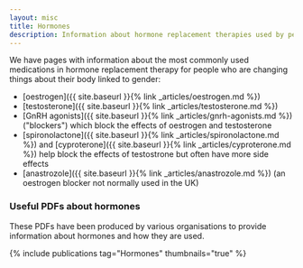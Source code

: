 ```yaml
---
layout: misc
title: Hormones
description: Information about hormone replacement therapies used by people changing things linked to gender
---
```


We have pages with information about the most commonly used medications in hormone replacement therapy for people who are changing things about their body linked to gender:

- [oestrogen]({{ site.baseurl }}{% link _articles/oestrogen.md %})
- [testosterone]({{ site.baseurl }}{% link _articles/testosterone.md %})
- [GnRH agonists]({{ site.baseurl }}{% link _articles/gnrh-agonists.md %}) ("blockers") which block the effects of oestrogen and testosterone
- [spironolactone]({{ site.baseurl }}{% link _articles/spironolactone.md %}) and [cyproterone]({{ site.baseurl }}{% link _articles/cyproterone.md %}) help block the effects of testostrone but often have more side effects
- [anastrozole]({{ site.baseurl }}{% link _articles/anastrozole.md %}) (an oestrogen blocker not normally used in the UK)

### Useful PDFs about hormones

These PDFs have been produced by various organisations to provide information about hormones and how they are used.

{% include publications tag="Hormones" thumbnails="true" %}
